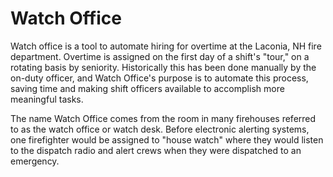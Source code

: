 # Watch Office

Watch office is a tool to automate hiring for overtime at the Laconia, NH fire department. Overtime is assigned on the first day of a shift's "tour," on a rotating basis by seniority. Historically this has been done manually by the on-duty officer, and Watch Office's purpose is to automate this process, saving time and making shift officers available to accomplish more meaningful tasks.


The name Watch Office comes from the room in many firehouses referred to as the watch office or watch desk. Before electronic alerting systems, one firefighter would be assigned to "house watch" where they would listen to the dispatch radio and alert crews when they were dispatched to an emergency.
